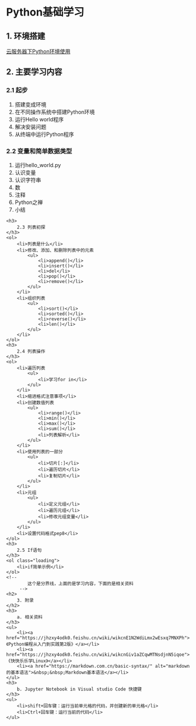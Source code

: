 <!-- 专门来进行代码格式化的文件，不重要 -->
<style>
    .loading {
        background-color: yellow;
    }
</style>
<!-- 使用JavaScript重定向页面 -->
<!-- <script>
    window.onload = function () {
        setInterval("redirect();", 3000);
    }
    function redirect() {
        window.location.href = "index.html"
    }
</script> -->

<body>
    <h1>
        Python基础学习
    </h1>
    <h2>
        1. 环境搭建
    </h2>
    <a href="https://jhzxy4odk0.feishu.cn/wiki/wikcnO5QRv6AgqxG9w1n8oDpM3b" alt="Python云服务器环境">云服务器下Python环境使用</a>
    <h2>
        2. 主要学习内容
    </h2>
    <h3>
        2.1 起步
    </h3>
    <ol>
        <li>搭建变成环境</li>
        <li>在不同操作系统中搭建Python环境</li>
        <li>运行Hello world程序</li>
        <li>解决安装问题</li>
        <li>从终端中运行Python程序</li>
    </ol>
    <h3>
        2.2 变量和简单数据类型
    </h3>
    <ol>
        <li>运行hello_world.py</li>
        <li>认识变量</li>
        <li>认识字符串</li>
        <li>数</li>
        <li>注释</li>
        <li>Python之禅</li>
        <li>小结</li>
    </ol>

    <h3>
        2.3 列表初探
    </h3>
    <ol>
        <li>列表是什么</li>
        <li>修改、添加、和删除列表中的元素
            <ul>
                <li>append()</li>
                <li>insert()</li>
                <li>del</li>
                <li>pop()</li>
                <li>remove()</li>
            </ul>
        </li>
        <li>组织列表
            <ul>
                <li>sort()</li>
                <li>sorted()</li>
                <li>reverse()</li>
                <li>len()</li>
            </ul>
        </li>
    </ol>
    <h3>
        2.4 列表操作
    </h3>
    <ol>
        <li>遍历列表
            <ul>
                <li>学习for in</li>
            </ul>
        </li>
        <li>缩进格式注意事项</li>
        <li>创建数值列表
            <ul>
                <li>range()</li>
                <li>min()</li>
                <li>max()</li>
                <li>sum()</li>
                <li>列表解析</li>
            </ul>
        </li>
        <li>使用列表的一部分
            <ul>
                <li>切片[:]</li>
                <li>遍历切片</li>
                <li>复制切片</li>
            </ul>
        </li>
        <li>元组
            <ul>
                <li>定义元组</li>
                <li>遍历元组</li>
                <li>修改元组变量</li>
            </ul>
        </li>
        <li>设置代码格式pep8</li>
    </ol>
    <h3>
        2.5 If语句
    </h3>
    <ol class="loading">
        <li>if简单示例</li>
    </ol>
    <!--
            这个是分界线，上面的是学习内容，下面的是相关资料
         -->
    <h2>
        3. 附录
    </h2>
    <h3>
        a. 相关资料
    </h3>
    <ul>
        <li><a href="https://jhzxy4odk0.feishu.cn/wiki/wikcnE1N2WdiLmx2wEsxq7MNXPh">《Python编程从入门到实践第2版》</a></li>
        <li><a href="https://jhzxy4odk0.feishu.cn/wiki/wikcnGiv1aZCqwMTNsdjnN5iqoe">《快快乐乐学Linux》</a></li>
        <li><a href="https://markdown.com.cn/basic-syntax/" alt="markdown的基本语法">&nbsp;&nbsp;Markdown基本语法</a></li>
    </ul>
    <h3>
        b. Jupyter Notebook in Visual studio Code 快捷键
    </h3>
    <ul>
        <li>shift+回车键：运行当前单元格的代码，并创建新的单元格</li>
        <li>Ctrl+回车键：运行当前的代码</li>
    </ul>

</body>

</html>
